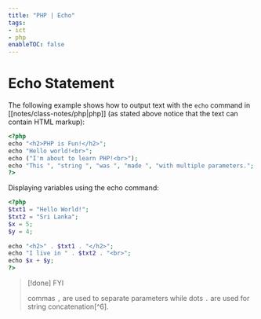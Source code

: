 ```yaml
---
title: "PHP | Echo"
tags:
- ict
- php
enableTOC: false
---
```


# Echo Statement
The following example shows how to output text with the `echo` command in [[notes/class-notes/php|php]] (as stated above notice that the text can contain HTML markup):

```php {titl="php"}
<?php  
echo "<h2>PHP is Fun!</h2>";  
echo "Hello world!<br>";  
echo ("I'm about to learn PHP!<br>");  
echo "This ", "string ", "was ", "made ", "with multiple parameters.";  
?>
```

Displaying variables using the echo command:

```php
<?php  
$txt1 = "Hello World!";  
$txt2 = "Sri Lanka";  
$x = 5;  
$y = 4;  
  
echo "<h2>" . $txt1 . "</h2>";  
echo "I live in " . $txt2 . "<br>";  
echo $x + $y;  
?>
```

>[!done] FYI
>
> commas `,` are used to separate parameters while dots `.` are used for string concatenation[^6]. 